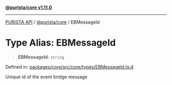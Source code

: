 [**@purista/core v1.11.0**](../README.md)

***

[PURISTA API](../../../packages.md) / [@purista/core](../README.md) / EBMessageId

# Type Alias: EBMessageId

> **EBMessageId**: `string`

Defined in: [packages/core/src/core/types/EBMessageId.ts:4](https://github.com/puristajs/purista/blob/master/packages/core/src/core/types/EBMessageId.ts#L4)

Unique id of the event bridge message
